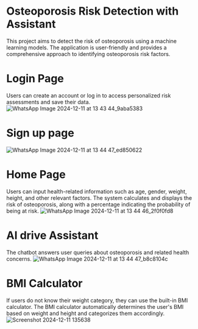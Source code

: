 # Osteoporosis Risk Detection with Assistant
This project aims to detect the risk of osteoporosis using a machine learning models. The application is user-friendly and provides a comprehensive approach to identifying osteoporosis risk factors.

# Login Page
Users can create an account or log in to access personalized risk assessments and save their data.
![WhatsApp Image 2024-12-11 at 13 43 44_9aba5383](https://github.com/user-attachments/assets/6535deec-d89f-4c87-a260-16bc02c4d71e)
# Sign up page
![WhatsApp Image 2024-12-11 at 13 44 47_ed850622](https://github.com/user-attachments/assets/a4279539-c537-4562-aa72-a4a0adb6b516)

# Home Page
Users can input health-related information such as age, gender, weight, height, and other relevant factors.
The system calculates and displays the risk of osteoporosis, along with a percentage indicating the probability of being at risk.
![WhatsApp Image 2024-12-11 at 13 44 46_2f0f0fd8](https://github.com/user-attachments/assets/6ad2512b-a48e-4a85-8460-592277d4d5cb)

# AI drive Assistant
The chatbot answers user queries about osteoporosis and related health concerns.
![WhatsApp Image 2024-12-11 at 13 44 47_b8c8104c](https://github.com/user-attachments/assets/6323dd9e-75ae-455f-86ec-474cb4cea529)

# BMI Calculator 
If users do not know their weight category, they can use the built-in BMI calculator.
The BMI calculator automatically determines the user's BMI based on weight and height and categorizes them accordingly.![Screenshot 2024-12-11 135638](https://github.com/user-attachments/assets/7a3cf2bd-55a0-4839-b086-232f8a2dc5cd)


